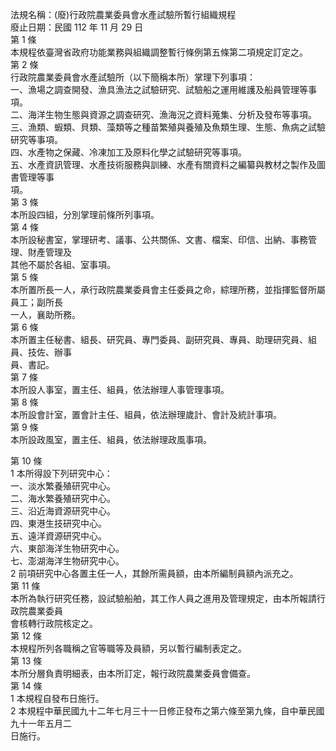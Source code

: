 法規名稱：(廢)行政院農業委員會水產試驗所暫行組織規程  
廢止日期：民國 112 年 11 月 29 日  
第 1 條  
本規程依臺灣省政府功能業務與組織調整暫行條例第五條第二項規定訂定之。  
第 2 條  
行政院農業委員會水產試驗所（以下簡稱本所）掌理下列事項：  
一、漁場之調查開發、漁具漁法之試驗研究、試驗船之運用維護及船員管理等事項。  
二、海洋生物生態與資源之調查研究、漁海況之資料蒐集、分析及發布等事項。  
三、漁類、蝦類、貝類、藻類等之種苗繁殖與養殖及魚類生理、生態、魚病之試驗研究等事項。  
四、水產物之保藏、冷凍加工及原料化學之試驗研究等事項。  
五、水產資訊管理、水產技術服務與訓練、水產有關資料之編纂與教材之製作及圖書管理等事  
項。  
第 3 條  
本所設四組，分別掌理前條所列事項。  
第 4 條  
本所設秘書室，掌理研考、議事、公共關係、文書、檔案、印信、出納、事務管理、財產管理及  
其他不屬於各組、室事項。  
第 5 條  
本所置所長一人，承行政院農業委員會主任委員之命，綜理所務，並指揮監督所屬員工；副所長  
一人，襄助所務。  
第 6 條  
本所置主任秘書、組長、研究員、專門委員、副研究員、專員、助理研究員、組員、技佐、辦事  
員、書記。  
第 7 條  
本所設人事室，置主任、組員，依法辦理人事管理事項。  
第 8 條  
本所設會計室，置會計主任、組員，依法辦理歲計、會計及統計事項。  
第 9 條  
本所設政風室，置主任、組員，依法辦理政風事項。  


第 10 條  
1 本所得設下列研究中心：  
一、淡水繁養殖研究中心。  
二、海水繁養殖研究中心。  
三、沿近海資源研究中心。  
四、東港生技研究中心。  
五、遠洋資源研究中心。  
六、東部海洋生物研究中心。  
七、澎湖海洋生物研究中心。  
2 前項研究中心各置主任一人，其餘所需員額，由本所編制員額內派充之。  
第 11 條  
本所為執行研究任務，設試驗船舶，其工作人員之進用及管理規定，由本所報請行政院農業委員  
會核轉行政院核定之。  
第 12 條  
本規程所列各職稱之官等職等及員額，另以暫行編制表定之。  
第 13 條  
本所分層負責明細表，由本所訂定，報行政院農業委員會備查。  
第 14 條  
1 本規程自發布日施行。  
2 本規程中華民國九十二年七月三十一日修正發布之第六條至第九條，自中華民國九十一年五月二  
日施行。  


